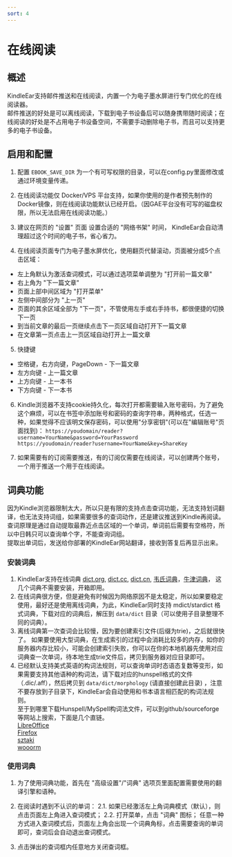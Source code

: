 ```yaml
---
sort: 4
---
```

# 在线阅读


## 概述
KindleEar支持邮件推送和在线阅读，内置一个为电子墨水屏进行专门优化的在线阅读器。    
邮件推送的好处是可以离线阅读，下载到电子书设备后可以随身携带随时阅读；在线阅读的好处是不占用电子书设备空间，不需要手动删除电子书，而且可以支持更多的电子书设备。   

## 启用和配置
1. 配置 `EBOOK_SAVE_DIR` 为一个有可写权限的目录，可以在config.py里面修改或通过环境变量传递。 

2. 在线阅读功能仅 Docker/VPS 平台支持，如果你使用的是作者预先制作的Docker镜像，则在线阅读功能默认已经开启。（因GAE平台没有可写的磁盘权限，所以无法启用在线阅读功能。）   

3. 建议在网页的 "设置" 页面 设置合适的 "网络书架" 时间， KindleEar会自动清理超过这个时间的电子书，省心省力。   

4. 在线阅读页面专门为电子墨水屏优化，使用翻页代替滚动，页面被分成5个点击区域：    
  * 左上角默认为激活查词模式，可以通过选项菜单调整为 "打开前一篇文章"   
  * 右上角为 "下一篇文章"   
  * 页面上部中间区域为 "打开菜单"   
  * 左侧中间部分为 "上一页"   
  * 页面的其余区域全部为 "下一页"，不管使用左手或右手持书，都很便捷的切换下一页   
  * 到当前文章的最后一页继续点击下一页区域自动打开下一篇文章   
  * 在文章第一页点击上一页区域自动打开上一篇文章    

5. 快捷键
  * 空格键，右方向键，PageDown - 下一篇文章
  * 左方向键 - 上一篇文章
  * 上方向键 - 上一本书
  * 下方向键 - 下一本书

6. Kindle浏览器不支持cookie持久化，每次打开都需要输入账号密码，为了避免这个麻烦，可以在书签中添加账号和密码的查询字符串，两种格式，任选一种，如果觉得不应该明文保存密码，可以使用"分享密钥"(可以在"编辑账号"页面找到)： 
`https://youdomain/reader?username=YourName&password=YourPassword`     
`https://youdomain/reader?username=YourName&key=ShareKey`    


7. 如果需要有的订阅需要推送，有的订阅仅需要在线阅读，可以创建两个账号，一个用于推送一个用于在线阅读。   


## 词典功能  
因为Kindle浏览器限制太大，所以只是有限的支持点击查词功能，无法支持划词翻译，也无法支持词组，如果需要很多的查词动作，还是建议推送到Kindle再阅读。   
查词原理是通过自动提取最靠近点击区域的一个单词，单词前后需要有空格符，所以中日韩只可以查询单个字，不能查询词组。  
提取出单词后，发送给你部署的KindleEar网站翻译，接收到答复后再显示出来。   


### 安装词典
1. KindleEar支持在线词典 [dict.org](https://dict.org/), [dict.cc](https://www.dict.cc/), [dict.cn](http://dict.cn/), [韦氏词典](https://www.merriam-webster.com/)，[牛津词典](https://www.oxfordlearnersdictionaries.com/)， 这几个词典不需要安装，开箱即用。    
2. 在线词典很方便，但是避免有时候因为网络原因不是太稳定，所以如果要稳定使用，最好还是使用离线词典，为此，KindleEar同时支持 mdict/stardict 格式词典，下载对应的词典后，解压到 `data/dict` 目录（可以使用子目录整理不同的词典）。   
3. 离线词典第一次查词会比较慢，因为要创建索引文件(后缀为trie)，之后就很快了。 
如果要使用大型词典，在生成索引的过程中会消耗比较多的内存，如你的服务器内存比较小，可能会创建索引失败，你可以在你的本地机器先使用对应词典查一次单词，待本地生成trie文件后，拷贝到服务器对应目录即可。   
4. 已经默认支持美式英语的构词法规则，可以查询单词时态语态复数等变形，如果需要支持其他语种的构词法，请下载对应的hunspell格式的文件（.dic/.aff），然后拷贝到 `data/dict/morphology` (请直接创建此目录) ，注意不要存放到子目录下，KindleEar会自动使用和书本语言相匹配的构词法规则。   
至于到哪里下载Hunspell/MySpell构词法文件，可以到github/sourceforge等网站上搜索，下面是几个直链。  
[LibreOffice](https://github.com/LibreOffice/dictionaries)    
[Firefox](https://addons.mozilla.org/en-US/firefox/language-tools/)    
[sztaki](http://hlt.sztaki.hu/resources/hunspell/)     
[wooorm](https://github.com/wooorm/dictionaries)    


### 使用词典
1. 为了使用词典功能，首先在 "高级设置"/"词典" 选项页里面配置需要使用的翻译引擎和语种。   

2. 在阅读时遇到不认识的单词：
2.1. 如果已经激活左上角词典模式（默认），则点击页面左上角进入查词模式；
2.2. 打开菜单，点击 "词典" 图标；
任意一种方式进入查词模式后，页面左上角会出现一个词典角标，点击需要查询的单词即可，查词后会自动退出查词模式。   

3. 点击弹出的查词框内任意地方关闭查词框。    
